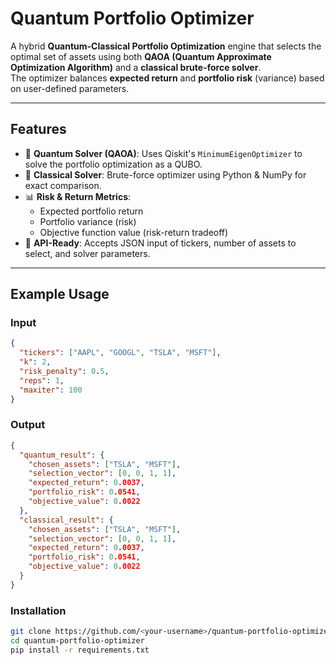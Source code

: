 # Quantum Portfolio Optimizer

A hybrid **Quantum-Classical Portfolio Optimization** engine that selects the optimal set of assets using both **QAOA (Quantum Approximate Optimization Algorithm)** and a **classical brute-force solver**.  
The optimizer balances **expected return** and **portfolio risk** (variance) based on user-defined parameters.

---

## Features
- 🚀 **Quantum Solver (QAOA)**: Uses Qiskit's `MinimumEigenOptimizer` to solve the portfolio optimization as a QUBO.
- 🧮 **Classical Solver**: Brute-force optimizer using Python & NumPy for exact comparison.
- 📊 **Risk & Return Metrics**:
  - Expected portfolio return
  - Portfolio variance (risk)
  - Objective function value (risk-return tradeoff)
- 🔄 **API-Ready**: Accepts JSON input of tickers, number of assets to select, and solver parameters.

---

## Example Usage

### Input
```json
{
  "tickers": ["AAPL", "GOOGL", "TSLA", "MSFT"],
  "k": 2,
  "risk_penalty": 0.5,
  "reps": 1,
  "maxiter": 100
}
```

### Output
```json
{
  "quantum_result": {
    "chosen_assets": ["TSLA", "MSFT"],
    "selection_vector": [0, 0, 1, 1],
    "expected_return": 0.0037,
    "portfolio_risk": 0.0541,
    "objective_value": 0.0022
  },
  "classical_result": {
    "chosen_assets": ["TSLA", "MSFT"],
    "selection_vector": [0, 0, 1, 1],
    "expected_return": 0.0037,
    "portfolio_risk": 0.0541,
    "objective_value": 0.0022
  }
}
```

### Installation
```bash
git clone https://github.com/<your-username>/quantum-portfolio-optimizer.git
cd quantum-portfolio-optimizer
pip install -r requirements.txt
```

